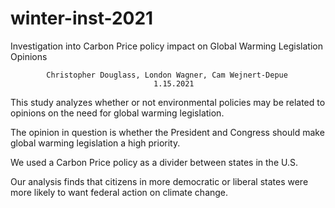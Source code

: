 # winter-inst-2021

Investigation into  Carbon Price policy impact on Global Warming Legislation Opinions
            
            Christopher Douglass, London Wagner, Cam Wejnert-Depue
                                    1.15.2021



This study analyzes whether or not environmental policies may be related to opinions on the need for global warming legislation. 

The opinion in question is whether the President and Congress should make global warming legislation a high priority.

We used a Carbon Price policy as a divider between states in the U.S. 

Our analysis finds that citizens in more democratic or liberal states were more likely to want federal action on climate change. 


